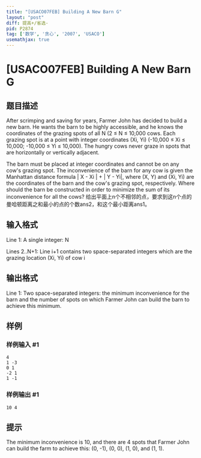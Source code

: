 ```yaml
---
title: "[USACO07FEB] Building A New Barn G"
layout: "post"
diff: 提高+/省选-
pid: P2874
tag: ['数学', '贪心', '2007', 'USACO']
usemathjax: true
---
```


# [USACO07FEB] Building A New Barn G
## 题目描述

After scrimping and saving for years, Farmer John has decided to build a new barn. He wants the barn to be highly accessible, and he knows the coordinates of the grazing spots of all N (2 ≤ N ≤ 10,000 cows. Each grazing spot is at a point with integer coordinates (Xi, Yi) (-10,000 ≤ Xi ≤ 10,000; -10,000 ≤ Yi ≤ 10,000). The hungry cows never graze in spots that are horizontally or vertically adjacent.

The barn must be placed at integer coordinates and cannot be on any cow's grazing spot. The inconvenience of the barn for any cow is given the Manhattan distance formula | X - Xi | + | Y - Yi|, where (X, Y) and (Xi, Yi) are the coordinates of the barn and the cow's grazing spot, respectively. Where should the barn be constructed in order to minimize the sum of its inconvenience for all the cows?
给出平面上n个不相邻的点，要求到这n个点的曼哈顿距离之和最小的点的个数ans2，和这个最小距离ans1。

## 输入格式

Line 1: A single integer: N


Lines 2..N+1: Line i+1 contains two space-separated integers which are the grazing location (Xi, Yi) of cow i

## 输出格式

Line 1: Two space-separated integers: the minimum inconvenience for the barn and the number of spots on which Farmer John can build the barn to achieve this minimum.

## 样例

### 样例输入 #1
```
4
1 -3
0 1
-2 1
1 -1
```
### 样例输出 #1
```
10 4
```
## 提示

The minimum inconvenience is 10, and there are 4 spots that Farmer John can build the farm to achieve this: (0, -1), (0, 0), (1, 0), and (1, 1).

